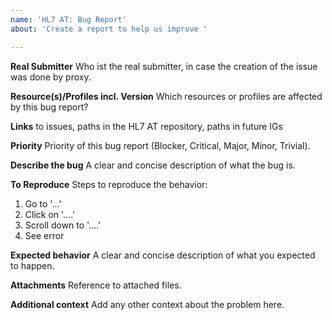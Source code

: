 ```yaml
---
name: 'HL7 AT: Bug Report'
about: 'Create a report to help us improve '

---
```


**Real Submitter**
Who ist the real submitter, in case the creation of the issue was done by proxy.

**Resource(s)/Profiles incl. Version**
Which resources or profiles are affected by this bug report?

**Links**
to issues, paths in the HL7 AT repository, paths in future IGs

**Priority**
Priority of this bug report (Blocker, Critical, Major, Minor, Trivial).

**Describe the bug**
A clear and concise description of what the bug is.

**To Reproduce**
Steps to reproduce the behavior:
1. Go to '...'
2. Click on '....'
3. Scroll down to '....'
4. See error

**Expected behavior**
A clear and concise description of what you expected to happen.

**Attachments**
Reference to attached files.

**Additional context**
Add any other context about the problem here.
